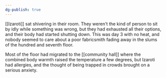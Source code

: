 ```yaml
---
dg-publish: true
---
```

[[Izaroti]] sat shivering in their room. They weren't the kind of person to
sit by idly while something was wrong, but they had exhausted all their
options, and their body had started shutting down. This was day 3 with
no heat, and nobody seemed to care about a poor fabricsmith fading away
in the slums of the hundred and seventh floor.

Most of the floor had migrated to the [[community hall]] where the combined
body warmth raised the temperature a few degrees, but Izaroti had
allergies, and the thought of being trapped in crowds brought on a
serious anxiety.
